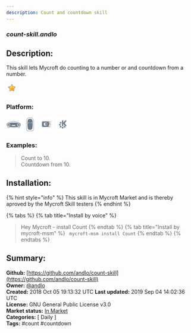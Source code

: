 ```yaml
---
description: Count and countdown skill
---
```


### _count-skill.andlo_  
## Description:  
This skill lets Mycroft do counting to a number or and countdown from a number.  
  
![](../.gitbook/assets/star.png)  
  
### Platform:  
 ![Mark I](../.gitbook/assets/mark-1-icon.png)  ![Mark II](../.gitbook/assets/mark-2-icon.png)  ![Picroft](../.gitbook/assets/picroft-icon.png)  ![plasmoid](../.gitbook/assets/kde.png)   
### Examples:  
> Count to 10.  
> Countdown from 10.  
  
## Installation:  
{% hint style="info" %}
This skill is in Mycroft Market and is thereby aproved by the Mycroft Skill testers
{% endhint %}
    
{% tabs %}
{% tab title="Install by voice" %}
> Hey Mycroft - install Count
{% endtab %}
  {% tab title="Install by mycroft-msm" %}
``` mycroft-msm install Count```
{% endtab %}
  {% endtabs %}
    
## Summary:  
**Github:** [https://github.com/andlo/count-skill](https://github.com/andlo/count-skill)  
**Owner:** [@andlo](https://github.com/andlo)  
**Created:** 2018 Oct 05 19:13:32 UTC  **Last updated:** 2019 Sep 04 14:02:36 UTC  
**License:** GNU General Public License v3.0  
**Market status:** [In Market](https://market.mycroft.ai/skill/count)  
**Categories:** [ Daily ]   
**Tags:** \#count \#countdown   
